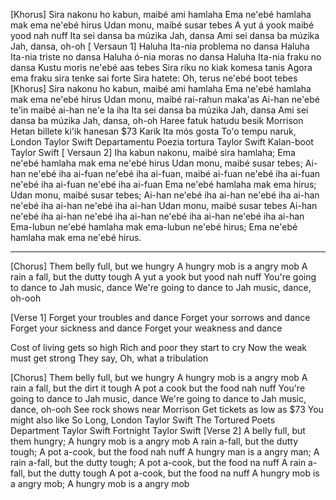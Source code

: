 [Khorus] 
 Sira nakonu ho kabun, maibé ami hamlaha 
 Ema ne'ebé hamlaha mak ema ne'ebé hirus 
 Udan monu, maibé susar tebes 
 A yut á yook maibé yood nah nuff 
 Ita sei dansa ba múzika Jah, dansa 
 Ami sei dansa ba múzika Jah, dansa, oh-oh 
 [ Versaun 1] 
 Haluha Ita-nia problema no dansa 
 Haluha Ita-nia triste no dansa 
 Haluha ó-nia moras no dansa 
 Haluha Ita-nia fraku no dansa 
 Kustu moris ne'ebé aas tebes 
 Sira riku no kiak komesa tanis 
 Agora ema fraku sira tenke sai forte 
 Sira hatete: Oh, terus ne'ebé boot tebes 
 [Khorus] 
 Sira nakonu ho kabun, maibé ami hamlaha 
 Ema ne'ebé hamlaha mak ema ne'ebé hirus 
 Udan monu, maibé rai-rahun maka'as 
 Ai-han ne'ebé te'in maibé ai-han ne'e la iha 
 Ita sei dansa ba múzika Jah, dansa 
 Ami sei dansa ba múzika Jah, dansa, oh-oh 
 Haree fatuk hatudu besik Morrison 
 Hetan billete ki'ik hanesan $73 
 Karik Ita mós gosta 
 To'o tempu naruk, London 
 Taylor Swift 
 Departamentu Poezia tortura 
 Taylor Swift 
 Kalan-boot 
 Taylor Swift 
 [ Versaun 2] 
 Iha kabun nakonu, maibé sira hamlaha; 
 Ema ne'ebé hamlaha mak ema ne'ebé hirus 
 Udan monu, maibé susar tebes; 
 Ai-han ne'ebé iha ai-fuan ne'ebé iha ai-fuan, maibé ai-fuan ne'ebé iha ai-fuan ne'ebé iha ai-fuan ne'ebé iha ai-fuan 
 Ema ne'ebé hamlaha mak ema hirus; 
 Udan monu, maibé susar tebes; 
 Ai-han ne'ebé iha ai-han ne'ebé iha ai-han ne'ebé iha ai-han ne'ebé iha ai-han 
 Udan monu, maibé susar tebes 
 Ai-han ne'ebé iha ai-han ne'ebé iha ai-han ne'ebé iha ai-han ne'ebé iha ai-han 
 Ema-lubun ne'ebé hamlaha mak ema-lubun ne'ebé hirus; 
 Ema ne'ebé hamlaha mak ema ne'ebé hirus.
 
 --- 
 
[Chorus]
Them belly full, but we hungry
A hungry mob is a angry mob
A rain a fall, but the dutty tough
A yut a yook but yood nah nuff
You're going to dance to Jah music, dance
We're going to dance to Jah music, dance, oh-ooh

[Verse 1]
Forget your troubles and dance
Forget your sorrows and dance
Forget your sickness and dance
Forget your weakness and dance

Cost of living gets so high
Rich and poor they start to cry
Now the weak must get strong
They say, Oh, what a tribulation

[Chorus]
Them belly full, but we hungry
A hungry mob is a angry mob
A rain a fall, but the dirt it tough
A pot a cook but the food nah nuff
You're going to dance to Jah music, dance
We're going to dance to Jah music, dance, oh-ooh
See rock shows near Morrison
Get tickets as low as $73
You might also like
So Long, London
Taylor Swift
The Tortured Poets Department
Taylor Swift
Fortnight
Taylor Swift
[Verse 2]
A belly full, but them hungry;
A hungry mob is a angry mob
A rain a-fall, but the dutty tough;
A pot a-cook, but the food nah nuff
A hungry man is a angry man;
A rain a-fall, but the dutty tough;
A pot a-cook, but the food na nuff
A rain a-fall, but the dutty tough
A pot a-cook, but the food na nuff
A hungry mob is a angry mob;
A hungry mob is a angry mob